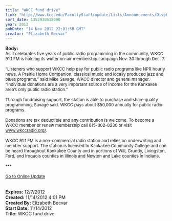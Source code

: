 ```yaml
---
title: "WKCC fund drive"
link: "http://www.kcc.edu/FacultyStaff/update/Lists/Announcements/DispForm.aspx?ID=905"
sort_date: 1352930518000
year: 2012
pubDate: "14 Nov 2012 22:01:58 GMT"
creator: "Elizabeth Becvar"
---
```


<div><b>Body:</b> <div class="ExternalClass1199EFB17B21433F8A31C6EC43962892">
<div><font size="2">As it celebrates five years of public radio programming in the community, WKCC 91.1 FM is holding its winter on-air membership campaign Nov. 30 through Dec. 7.</font></div><font size="2">
<div><br />“Listeners who support WKCC help pay for public radio programs like NPR hourly news, A Prairie Home Companion, classical music and locally produced jazz and blues programs,” said Mike Savage, WKCC director and general manager. “Individual donations are a very important source of income for the Kankakee area’s only public radio station.”</div>
<div><br />Through fundraising support, the station is able to purchase and share quality programming, Savage said. WKCC pays about $50,000 annually for public radio programs.</div>
<div><br />Donations are tax deductible and any contribution is welcome. To become a WKCC member or renew membership call 815-802-8230 or visit </font><a href="http://www.wkccradio.org/"><font size="2">www.wkccradio.org/</font></a><font size="2">.</font></div><font size="2">
<div><br />WKCC 91.1 FM is a non-commercial radio station and relies on underwriting and member support. The station is licensed to Kankakee Community College and can be heard throughout Kankakee County and in portions of Will, Grundy, Livingston, Ford, and Iroquois counties in Illinois and Newton and Lake counties in Indiana.</div>
<div> </div>
<div>***</div>
<div> </div>
<div><a href="/FacultyStaff/update/Pages/dailyupdate.aspx">Go to Online Update</a></div>
<div><br /> </div></font></div></div>
<div><b>Expires:</b> 12/7/2012</div>
<div><b>Created:</b> 11/14/2012 4:01 PM</div>
<div><b>Created By:</b> Elizabeth Becvar</div>
<div><b>Start Date:</b> 11/14/2012</div>
<div><b>Title:</b> WKCC fund drive</div>
